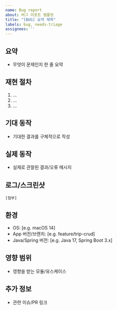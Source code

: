 ```yaml
---
name: Bug report
about: 버그 리포트 템플릿
title: "[BUG] 요약 제목"
labels: bug, needs-triage
assignees: ''
---
```


## 요약
- 무엇이 문제인지 한 줄 요약

## 재현 절차
1. ...
2. ...
3. ...

## 기대 동작
- 기대한 결과를 구체적으로 작성

## 실제 동작
- 실제로 관찰된 결과/오류 메시지

## 로그/스크린샷
```
[첨부]
```

## 환경
- OS: [e.g. macOS 14]
- App 버전/브랜치: [e.g. feature/trip-crud]
- Java/Spring 버전: [e.g. Java 17, Spring Boot 3.x]

## 영향 범위
- 영향을 받는 모듈/유스케이스

## 추가 정보
- 관련 이슈/PR 링크

